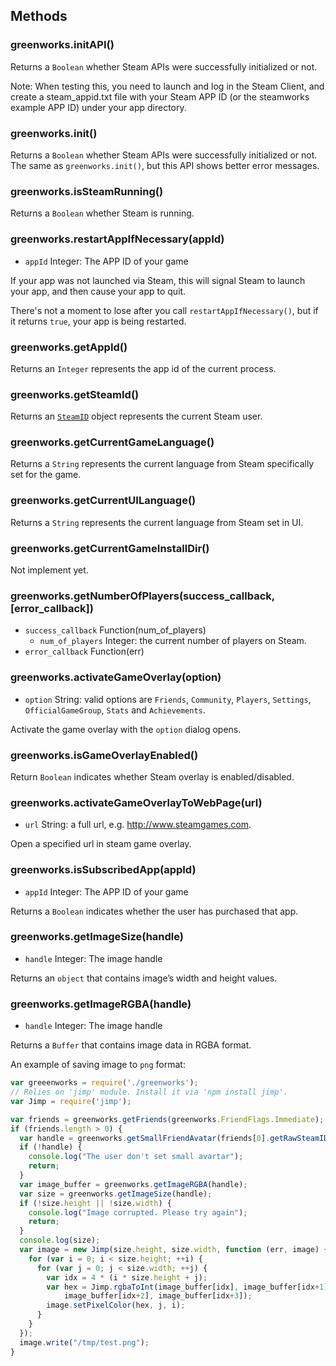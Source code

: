 ## Methods

### greenworks.initAPI()

Returns a `Boolean` whether Steam APIs were successfully initialized or not.

Note: When testing this, you need to launch and log in the Steam Client,
and create a steam_appid.txt file with your Steam APP ID
(or the steamworks example APP ID) under your app directory.

### greenworks.init()

Returns a `Boolean` whether Steam APIs were successfully initialized or not.
The same as `greenworks.init()`, but this API shows better error messages.

### greenworks.isSteamRunning()

Returns a `Boolean` whether Steam is running.

### greenworks.restartAppIfNecessary(appId)

* `appId` Integer: The APP ID of your game

If your app was not launched via Steam, this will signal Steam to launch your
app, and then cause your app to quit.

There's not a moment to lose after you call `restartAppIfNecessary()`, but if
it returns `true`, your app is being restarted.

### greenworks.getAppId()

Returns an `Integer` represents the app id of the current process.

### greenworks.getSteamId()

Returns an [`SteamID`](friends.md#steamid) object represents the current Steam
user.

### greenworks.getCurrentGameLanguage()

Returns a `String` represents the current language from Steam specifically set
for the game.

### greenworks.getCurrentUILanguage()

Returns a `String` represents the current language from Steam set in UI.

### greenworks.getCurrentGameInstallDir()

Not implement yet.

### greenworks.getNumberOfPlayers(success_callback, [error_callback])

* `success_callback` Function(num_of_players)
  * `num_of_players` Integer: the current number of players on Steam.
* `error_callback` Function(err)

### greenworks.activateGameOverlay(option)

* `option` String: valid options are `Friends`, `Community`, `Players`,
  `Settings`, `OfficialGameGroup`, `Stats` and `Achievements`.

Activate the game overlay with the `option` dialog opens.

### greenworks.isGameOverlayEnabled()

Return `Boolean` indicates whether Steam overlay is enabled/disabled.

### greenworks.activateGameOverlayToWebPage(url)

* `url` String: a full url, e.g. http://www.steamgames.com.

Open a specified url in steam game overlay.

### greenworks.isSubscribedApp(appId)

* `appId` Integer: The APP ID of your game

Returns a `Boolean` indicates whether the user has purchased that app.

### greenworks.getImageSize(handle)

* `handle` Integer: The image handle

Returns an `object` that contains image’s width and height values.

### greenworks.getImageRGBA(handle)

* `handle` Integer: The image handle

Returns a `Buffer` that contains image data in RGBA format.

An example of saving image to `png` format:

```js
var greeenworks = require('./greenworks');
// Relies on 'jimp' module. Install it via 'npm install jimp'.
var Jimp = require('jimp');

var friends = greenworks.getFriends(greenworks.FriendFlags.Immediate);
if (friends.length > 0) {
  var handle = greenworks.getSmallFriendAvatar(friends[0].getRawSteamID());
  if (!handle) {
    console.log("The user don't set small avartar");
    return;
  }
  var image_buffer = greenworks.getImageRGBA(handle);
  var size = greenworks.getImageSize(handle);
  if (!size.height || !size.width) {
    console.log("Image corrupted. Please try again");
    return;
  }
  console.log(size);
  var image = new Jimp(size.height, size.width, function (err, image) {
    for (var i = 0; i < size.height; ++i) {
      for (var j = 0; j < size.width; ++j) {
        var idx = 4 * (i * size.height + j);
        var hex = Jimp.rgbaToInt(image_buffer[idx], image_buffer[idx+1],
            image_buffer[idx+2], image_buffer[idx+3]);
        image.setPixelColor(hex, j, i);
      }
    }
  });
  image.write("/tmp/test.png");
}
```
